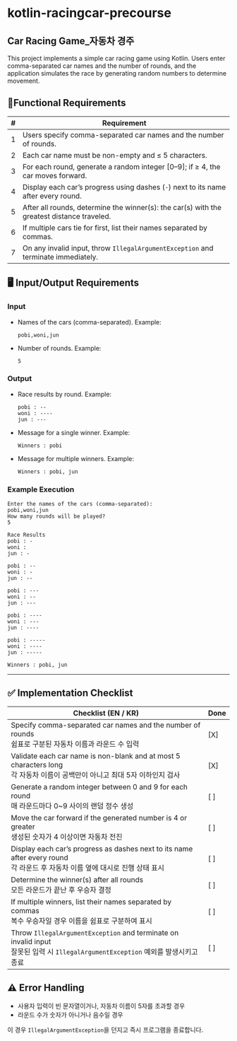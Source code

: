 # kotlin-racingcar-precourse

Car Racing Game_자동차 경주
---
This project implements a simple car racing game using Kotlin. 
Users enter comma-separated car names and the number of rounds, and the application simulates the race by generating random numbers to determine movement.

🚀Functional Requirements
---

| #  | Requirement                                                                                   |
|----|----------------------------------------------------------------------------------------------|
| 1  | Users specify comma-separated car names and the number of rounds.                           |
| 2  | Each car name must be non-empty and ≤ 5 characters.                                         |
| 3  | For each round, generate a random integer [0–9]; if ≥ 4, the car moves forward.              |
| 4  | Display each car’s progress using dashes (`-`) next to its name after every round.          |
| 5  | After all rounds, determine the winner(s): the car(s) with the greatest distance traveled.   |
| 6  | If multiple cars tie for first, list their names separated by commas.                        |
| 7  | On any invalid input, throw `IllegalArgumentException` and terminate immediately.            |


## 🖥️ Input/Output Requirements

### Input
- Names of the cars (comma-separated). Example:
    ```
    pobi,woni,jun
    ```
- Number of rounds. Example:
    ```
    5
    ```

### Output
- Race results by round. Example:
    ```
    pobi : --
    woni : ----
    jun : ---
    ```
- Message for a single winner. Example:
    ```
    Winners : pobi
    ```
- Message for multiple winners. Example:
    ```
    Winners : pobi, jun
    ```

### Example Execution
```text
Enter the names of the cars (comma-separated):
pobi,woni,jun
How many rounds will be played?
5

Race Results
pobi : -
woni : 
jun : -

pobi : --
woni : -
jun : --

pobi : ---
woni : --
jun : ---

pobi : ----
woni : ---
jun : ----

pobi : -----
woni : ----
jun : -----

Winners : pobi, jun
```

---


## ✅ Implementation Checklist

| Checklist (EN / KR)                                                                                             | Done |
| ---------------------------------------------------------------------------------------------------------------- |-----|
| Specify comma-separated car names and the number of rounds<br/>쉼표로 구분된 자동차 이름과 라운드 수 입력               | [X] |
| Validate each car name is non-blank and at most 5 characters long<br/>각 자동차 이름이 공백만이 아니고 최대 5자 이하인지 검사 | [X] |
| Generate a random integer between 0 and 9 for each round<br/>매 라운드마다 0~9 사이의 랜덤 정수 생성                  | [ ] |
| Move the car forward if the generated number is 4 or greater<br/>생성된 숫자가 4 이상이면 자동차 전진                   | [ ] |
| Display each car’s progress as dashes next to its name after every round<br/>각 라운드 후 자동차 이름 옆에 대시로 진행 상태 표시 | [ ] |
| Determine the winner(s) after all rounds<br/>모든 라운드가 끝난 후 우승자 결정                                       | [ ] |
| If multiple winners, list their names separated by commas<br/>복수 우승자일 경우 이름을 쉼표로 구분하여 표시           | [ ] |
| Throw `IllegalArgumentException` and terminate on invalid input<br/>잘못된 입력 시 `IllegalArgumentException` 예외를 발생시키고 종료 | [ ] |



## ⚠️ Error Handling

- 사용자 입력이 빈 문자열이거나, 자동차 이름이 5자를 초과할 경우
- 라운드 수가 숫자가 아니거나 음수일 경우

이 경우 `IllegalArgumentException`을 던지고 즉시 프로그램을 종료합니다.
